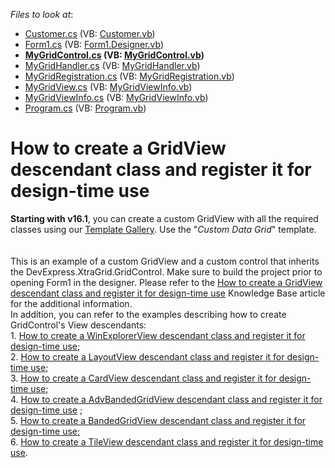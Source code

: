 <!-- default file list -->
*Files to look at*:

* [Customer.cs](./CS/MyXtraGrid/Customer.cs) (VB: [Customer.vb](./VB/MyXtraGrid/Customer.vb))
* [Form1.cs](./CS/MyXtraGrid/Form1.cs) (VB: [Form1.Designer.vb](./VB/MyXtraGrid/Form1.Designer.vb))
* **[MyGridControl.cs](./CS/MyXtraGrid/MyGridControl.cs) (VB: [MyGridControl.vb](./VB/MyXtraGrid/MyGridControl.vb))**
* [MyGridHandler.cs](./CS/MyXtraGrid/MyGridHandler.cs) (VB: [MyGridHandler.vb](./VB/MyXtraGrid/MyGridHandler.vb))
* [MyGridRegistration.cs](./CS/MyXtraGrid/MyGridRegistration.cs) (VB: [MyGridRegistration.vb](./VB/MyXtraGrid/MyGridRegistration.vb))
* [MyGridView.cs](./CS/MyXtraGrid/MyGridView.cs) (VB: [MyGridViewInfo.vb](./VB/MyXtraGrid/MyGridViewInfo.vb))
* [MyGridViewInfo.cs](./CS/MyXtraGrid/MyGridViewInfo.cs) (VB: [MyGridViewInfo.vb](./VB/MyXtraGrid/MyGridViewInfo.vb))
* [Program.cs](./CS/MyXtraGrid/Program.cs) (VB: [Program.vb](./VB/MyXtraGrid/Program.vb))
<!-- default file list end -->
# How to create a GridView descendant class and register it for design-time use


<p><strong>Starting with v16.1</strong>, you can create a custom GridView with all the required classes using our <a href="https://documentation.devexpress.com/#WindowsForms/CustomDocument16492">Template Gallery</a>. Use the "<em>Custom Data Grid</em>" template.<br><br><br>This is an example of a custom GridView and a custom control that inherits the DevExpress.XtraGrid.GridControl. Make sure to build the project prior to opening Form1 in the designer. Please refer to the <a href="https://www.devexpress.com/Support/Center/p/A859">How to create a GridView descendant class and register it for design-time use</a> Knowledge Base article for the additional information.<br>In addition, you can refer to the examples describing how to create GridControl's View descendants:<br>1. <a href="https://www.devexpress.com/Support/Center/p/T122347">How to create a WinExplorerView descendant class and register it for design-time use</a>; <br>2. <a href="https://www.devexpress.com/Support/Center/p/T122335">How to create a LayoutView descendant class and register it for design-time use</a>; <br>3. <a href="https://www.devexpress.com/Support/Center/p/T122333">How to create a CardView descendant class and register it for design-time use</a>; <br>4. <a href="https://www.devexpress.com/Support/Center/p/T122322">How to create a AdvBandedGridView descendant class and register it for design-time use</a> ;<br>5. <a href="https://www.devexpress.com/Support/Center/p/T122275">How to create a BandedGridView descendant class and register it for design-time use</a><u>;</u> <br>6. <a href="https://www.devexpress.com/Support/Center/p/T233168">How to create a TileView descendant class and register it for design-time use</a>.</p>

<br/>


